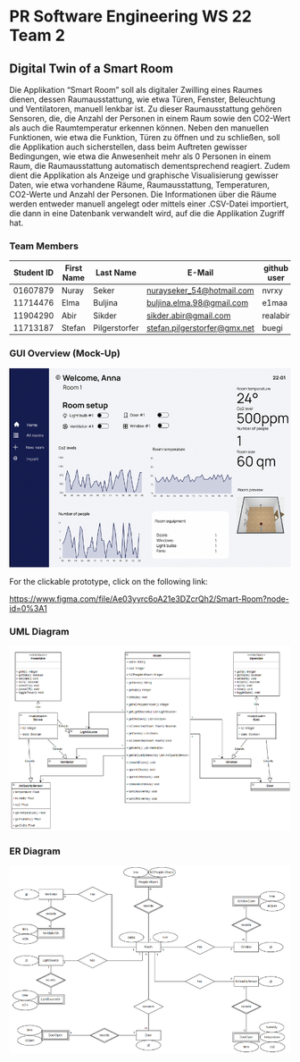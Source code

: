 # PR Software Engineering WS 22 Team 2

## Digital Twin of a Smart Room
Die Applikation “Smart Room” soll als digitaler Zwilling eines Raumes dienen, dessen Raumausstattung, wie etwa Türen, Fenster, Beleuchtung und Ventilatoren, manuell lenkbar ist. Zu dieser Raumausstattung gehören Sensoren, die, die Anzahl der Personen in einem Raum sowie den CO2-Wert als auch die Raumtemperatur erkennen können. Neben den manuellen Funktionen, wie etwa die Funktion, Türen zu öffnen und zu schließen, soll die Applikation auch sicherstellen, dass beim Auftreten gewisser Bedingungen, wie etwa die Anwesenheit mehr als 0 Personen in einem Raum, die Raumausstattung automatisch dementsprechend reagiert. Zudem dient die Applikation als Anzeige und graphische Visualisierung gewisser Daten, wie etwa vorhandene Räume, Raumausstattung, Temperaturen, CO2-Werte und Anzahl der Personen. Die Informationen über die Räume werden entweder manuell angelegt oder mittels einer .CSV-Datei importiert, die dann in eine Datenbank verwandelt wird, auf die die Applikation Zugriff hat.
### Team Members

| Student ID | First Name | Last Name     | E-Mail                       | github user |
|------------|------------|---------------|------------------------------|-------------|
| 01607879   | Nuray      | Seker         | nurayseker_54@hotmail.com    | nvrxy       |
| 11714476   | Elma       | Buljina       | buljina.elma.98@gmail.com    | e1maa       |
| 11904290   | Abir       | Sikder        | sikder.abir@gmail.com        | realabir    |
| 11713187   | Stefan     | Pilgerstorfer | stefan.pilgerstorfer@gmx.net | buegi       |

### GUI Overview (Mock-Up)

![Mockup Sample](/documentation/mockup/figma_ui_mockup_sample.png)


For the clickable prototype, click on the following link:

https://www.figma.com/file/Ae03yyrc6oA21e3DZcrQh2/Smart-Room?node-id=0%3A1

### UML Diagram
![UML Diagram](/documentation/diagrams/team_2_uml_diagram.png)

### ER Diagram
![ER Diagram](/documentation/diagrams/team_2_er_diagram.png)

